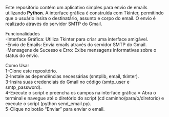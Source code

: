 Este repositório contém um aplicativo simples para envio de emails utilizando **Python**. A interface gráfica é construída com Tkinter, permitindo que o usuário insira o destinatário, assunto e corpo do email. O envio é realizado através do servidor SMTP do Gmail. <br>

Funcionalidades <br>
-Interface Gráfica: Utiliza Tkinter para criar uma interface amigável. <br>
-Envio de Emails: Envia emails através do servidor SMTP do Gmail. <br>
-Mensagens de Sucesso e Erro: Exibe mensagens informativas sobre o status do envio. <br>

Como Usar <br>
1-Clone este repositório. <br>
2-Instale as dependências necessárias (smtplib, email, tkinter). <br>
3-Insira suas credenciais do Gmail no código (smtp_user e smtp_password). <br>
4-Execute o script e preencha os campos na interface gráfica = Abra o terminal e navegue até o diretório do script (cd caminho/para/o/diretorio) e execute o script (python send_email.py). <br>
5-Clique no botão “Enviar” para enviar o email.
